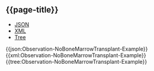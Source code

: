 ## {{page-title}}

<div class="nhsd-!t-margin-bottom-6">
  <ul class="nav nav-tabs" role="tablist">
        <li role="presentation" class="active">
            <a href="#JSON-O-NBMT-E" role="tab" data-toggle="tab">JSON</a>
        </li>
         <li role="presentation">
            <a href="#XML-O-NBMT-E" role="tab" data-toggle="tab">XML</a>
        </li>
        <li role="presentation">
            <a href="#Tree-O-NBMT-E" role="tab" data-toggle="tab">Tree</a>
        </li>
  </ul>
    
  <div class="tab-content snippet">
    <div id="JSON-O-NBMT-E" role="tabpanel" class="tab-pane active">
{{json:Observation-NoBoneMarrowTransplant-Example}}
    </div>
    <div id="XML-O-NBMT-E" role="tabpanel" class="tab-pane">
{{xml:Observation-NoBoneMarrowTransplant-Example}}
    </div>
    <div id="Tree-O-NBMT-E" role="tabpanel" class="tab-pane">
{{tree:Observation-NoBoneMarrowTransplant-Example}}
    </div>
  </div>
</div>
